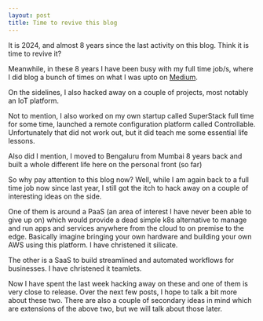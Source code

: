 ```yaml
---
layout: post
title: Time to revive this blog
---
```


It is 2024, and almost 8 years since the last activity on this blog. Think it is time to revive it?

Meanwhile, in these 8 years I have been busy with my full time job/s, where I did blog a bunch of times on what I was upto on [Medium](https://somsubhra-bairi.medium.com/).

On the sidelines, I also hacked away on a couple of projects, most notably an IoT platform.

Not to mention, I also worked on my own startup called SuperStack full time for some time, launched a remote configuration platform called Controllable. Unfortunately that did not work out, but it did teach me some essential life lessons.

Also did I mention, I moved to Bengaluru from Mumbai 8 years back and built a whole different life here on the personal front (so far)

So why pay attention to this blog now? Well, while I am again back to a full time job now since last year, I still got the itch to hack away on a couple of interesting ideas on the side.

One of them is around a PaaS (an area of interest I have never been able to give up on) which would provide a dead simple k8s alternative to manage and run apps and services anywhere from the cloud to on premise to the edge. Basically imagine bringing your own hardware and building your own AWS using this platform. I have christened it silicate.

The other is a SaaS to build streamlined and automated workflows for businesses. I have christened it teamlets.

Now I have spent the last week hacking away on these and one of them is very close to release. Over the next few posts, I hope to talk a bit more about these two. There are also a couple of secondary ideas in mind which are extensions of the above two, but we will talk about those later.